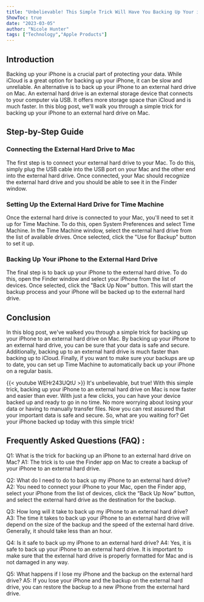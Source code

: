 ```yaml
---
title: "Unbelievable! This Simple Trick Will Have You Backing Up Your iPhone to an External Hard Drive on Mac in No Time!"
ShowToc: true 
date: "2023-03-05"
author: "Nicole Hunter" 
tags: ["Technology","Apple Products"]
---
```

## Introduction

Backing up your iPhone is a crucial part of protecting your data. While iCloud is a great option for backing up your iPhone, it can be slow and unreliable. An alternative is to back up your iPhone to an external hard drive on Mac. An external hard drive is an external storage device that connects to your computer via USB. It offers more storage space than iCloud and is much faster. In this blog post, we'll walk you through a simple trick for backing up your iPhone to an external hard drive on Mac. 

## Step-by-Step Guide

### Connecting the External Hard Drive to Mac

The first step is to connect your external hard drive to your Mac. To do this, simply plug the USB cable into the USB port on your Mac and the other end into the external hard drive. Once connected, your Mac should recognize the external hard drive and you should be able to see it in the Finder window. 

### Setting Up the External Hard Drive for Time Machine

Once the external hard drive is connected to your Mac, you'll need to set it up for Time Machine. To do this, open System Preferences and select Time Machine. In the Time Machine window, select the external hard drive from the list of available drives. Once selected, click the "Use for Backup" button to set it up. 

### Backing Up Your iPhone to the External Hard Drive

The final step is to back up your iPhone to the external hard drive. To do this, open the Finder window and select your iPhone from the list of devices. Once selected, click the "Back Up Now" button. This will start the backup process and your iPhone will be backed up to the external hard drive. 

## Conclusion

In this blog post, we've walked you through a simple trick for backing up your iPhone to an external hard drive on Mac. By backing up your iPhone to an external hard drive, you can be sure that your data is safe and secure. Additionally, backing up to an external hard drive is much faster than backing up to iCloud. Finally, if you want to make sure your backups are up to date, you can set up Time Machine to automatically back up your iPhone on a regular basis.

{{< youtube WEHr243UQtU >}} 
It's unbelievable, but true! With this simple trick, backing up your iPhone to an external hard drive on Mac is now faster and easier than ever. With just a few clicks, you can have your device backed up and ready to go in no time. No more worrying about losing your data or having to manually transfer files. Now you can rest assured that your important data is safe and secure. So, what are you waiting for? Get your iPhone backed up today with this simple trick!

## Frequently Asked Questions (FAQ) :
Q1: What is the trick for backing up an iPhone to an external hard drive on Mac?
A1: The trick is to use the Finder app on Mac to create a backup of your iPhone to an external hard drive.

Q2: What do I need to do to back up my iPhone to an external hard drive?
A2: You need to connect your iPhone to your Mac, open the Finder app, select your iPhone from the list of devices, click the “Back Up Now” button, and select the external hard drive as the destination for the backup.

Q3: How long will it take to back up my iPhone to an external hard drive?
A3: The time it takes to back up your iPhone to an external hard drive will depend on the size of the backup and the speed of the external hard drive. Generally, it should take less than an hour.

Q4: Is it safe to back up my iPhone to an external hard drive?
A4: Yes, it is safe to back up your iPhone to an external hard drive. It is important to make sure that the external hard drive is properly formatted for Mac and is not damaged in any way.

Q5: What happens if I lose my iPhone and the backup on the external hard drive?
A5: If you lose your iPhone and the backup on the external hard drive, you can restore the backup to a new iPhone from the external hard drive.


